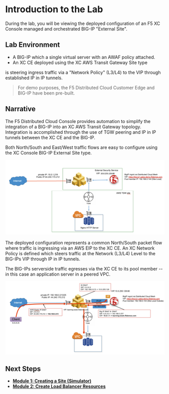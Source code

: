 Introduction to the Lab
=======================

During the lab, you will be viewing the deployed configuration of an F5 XC Console managed and orchestrated BIG-IP "External Site".

Lab Environment
---------------

- A BIG-IP which a single virtual server with an AWAF policy attached.
- An XC CE deployed using the XC AWS Transit Gateway Site type

is steering ingress traffic via a "Network Policy" (L3/L4) to the VIP through established IP in IP tunnels. 

> For demo purposes, the F5 Distributed Cloud Customer Edge and BIG-IP have been pre-built.

Narrative
---------

The F5 Distributed Cloud Console provides automation to simplify the integration of a BIG-IP into an XC AWS Transit Gateway topology.
Integration is accomplished through the use of TGW peering and IP in IP tunnels between the XC CE and the BIG-IP.

Both North/South and East/West traffic flows are easy to configure using the XC Console BIG-IP External Site type.

![intro1.png](./images/topology.png)

The deployed configuration represents a common North/South packet flow where traffic is ingressing via an AWS EIP to the XC CE.
An XC Network Policy is defined which steers traffic at the Network (L3/L4) Level to the BIG-IPs VIP through IP in IP tunnels.

The BIG-IPs serverside traffic egresses via the XC CE to its pool member -- in this case an application server in a peered VPC.

![intro2.png](./images/packet-flow.png)


Next Steps
----------------------------

  - **[Module 1: Creating a Site (Simulator)](module1)**
  - **[Module 2: Create Load Balancer Resources](module2)**